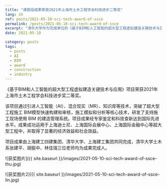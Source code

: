 ```yaml
---
title: "课题组成果荣获2021年上海市土木工程学会科技进步二等奖"
lang: zh
ref: posts/2021-05-10-sci-tech-award-of-ssce
permalink: /posts/2021-05-10-sci-tech-award-of-ssce
excerpt: "清华大学作为完成单位的《基于BIM和人工智能的超大型工程虚拟建造关键技术与应用》项目荣获2021年上海市土木工程学会科技进步二等奖，张建平、胡振中、林佳瑞三位老师均为成果完成人"
date: 2021-05-10

category: posts
tags:
  - posts
  - AI
  - BIM
  - award
  - construction
  - industry
---
```


《基于BIM和人工智能的超大型工程虚拟建造关键技术与应用》项目荣获2021年上海市土木工程学会科技进步奖二等奖。

该项目通过引进人工智能（AI）、混合现实（MR）、知识库等技术，突破了超大型工程施工 BIM模型快速构建和审核，施工模拟和分析等核心技术，研发了支持施工现场使用 BIM 的建造管理系统。项目成果经专家鉴定和科技查新达到国际先进水平。成果成功运用于上海迪士尼、上海国际会展中心、上海国际金融中心等超大型工程中，并取得了显著的经济效益和社会效益。

项目成果由上海建工四建集团、清华大学、上海建工集团共同完成，清华大学土木系张建平、胡振中、林佳瑞三位老师均为成果完成人。

![获奖图片]({{ site.baseurl }}/images/2021-05-10-sci-tech-award-of-ssce-thu.jpg)

![获奖图片2]({{ site.baseurl }}/images/2021-05-10-sci-tech-award-of-ssce-lin.jpg)